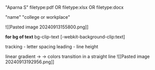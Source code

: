 
"Aparna S" filetype:pdf OR filetype:xlsx OR filetype:docx

"name" "college or workplace"


![[Pasted image 20240913155800.png]]

**for bg of text**
bg-clip-text
[-webkit-background-clip:text]

tracking - letter spacing
leading - line height

linear gradient -> -> colors transition in a straight line
![[Pasted image 20240913192956.png]]